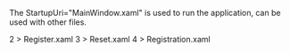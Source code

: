 The StartupUri="MainWindow.xaml" is used to run the application, can be used with other files.

2 > Register.xaml
3 > Reset.xaml
4 > Registration.xaml

